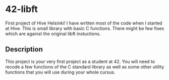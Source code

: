 # 42-libft
First project of Hive Helsinki! I have written most of the code when I started at Hive. This is small library with basic C functions. 
There might be few fixes which are against the original libft instuctions.
## Description ##
This project is your very first project as a student at 42. You will need to recode a few functions of the C standard library as well as some other utility functions that you will use during your whole cursus.
